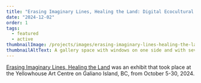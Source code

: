 ```yaml
---
title: "Erasing Imaginary Lines, Healing the Land: Digital Ecocultural Mapping in the Salish Sea and Beyond"
date: "2024-12-02"
order: 1
tags:
  - featured
  - active
thumbnailImage: /projects/images/erasing-imaginary-lines-healing-the-land/set-up.png
thumbnailAltText: A gallery space with windows on one side and with several tables set up around the room.
---
```

[Erasing Imaginary Lines, Healing the Land](/erasing-imaginary-lines-healing-the-land-digital-ecocultural-mapping-in-the-salish-sea-and-beyond/)
was an exhibit that took place at the Yellowhouse Art Centre on Galiano Island, BC, from October 5-30, 2024.
